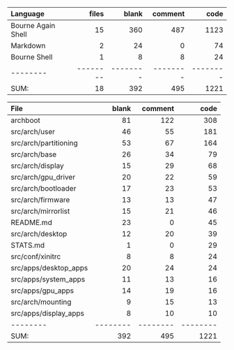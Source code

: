 Language|files|blank|comment|code
:-------|-------:|-------:|-------:|-------:
Bourne Again Shell|15|360|487|1123
Markdown|2|24|0|74
Bourne Shell|1|8|8|24
--------|--------|--------|--------|--------
SUM:|18|392|495|1221

File|blank|comment|code
:-------|-------:|-------:|-------:
archboot|81|122|308
src/arch/user|46|55|181
src/arch/partitioning|53|67|164
src/arch/base|26|34|79
src/arch/display|15|29|68
src/arch/gpu_driver|20|22|59
src/arch/bootloader|17|23|53
src/arch/firmware|13|13|47
src/arch/mirrorlist|15|21|46
README.md|23|0|45
src/arch/desktop|12|20|39
STATS.md|1|0|29
src/conf/xinitrc|8|8|24
src/apps/desktop_apps|20|24|24
src/apps/system_apps|11|13|16
src/apps/gpu_apps|14|19|16
src/arch/mounting|9|15|13
src/apps/display_apps|8|10|10
--------|--------|--------|--------
SUM:|392|495|1221
